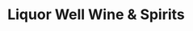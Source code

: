 ---
title: "Liquor Well Wine & Spirits"
url: /staten-island/liquor-well-wine-und-spirits/
shop: Spirituosen
---